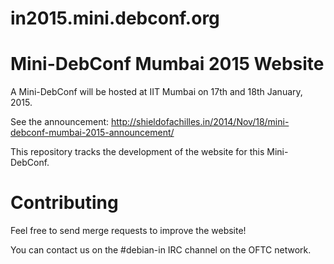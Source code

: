 in2015.mini.debconf.org
=======================

Mini-DebConf Mumbai 2015 Website
================================

A Mini-DebConf will be hosted at IIT Mumbai on 17th and 18th January, 2015.

See the announcement: http://shieldofachilles.in/2014/Nov/18/mini-debconf-mumbai-2015-announcement/

This repository tracks the development of the website for this Mini-DebConf.

Contributing
============

Feel free to send merge requests to improve the website!

You can contact us on the #debian-in IRC channel on the OFTC network.
